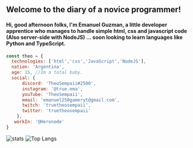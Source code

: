 ## Welcome to the diary of a novice programmer!
#### Hi, good afternoon folks, I'm Emanuel Guzman, a little developer apprentice who manages to handle simple html, css and javascript code (Also server-side with NodeJS) ... soon looking to learn languages like Python and TypeScript.

```js
const theo = {
  technologies: ['html','css','JavaScript','NodeJS'],
  nation: 'Argentina',
  age: 15, //Im a total baby.
  social: {
      discord: 'TheoSempaii#2500',
      instagram: '@true.ema',
      youTube: 'TheoSempaii',
      email: 'emanuel250gameryt@gmail.com',
      twitch: 'truetheosempaii',
      twitter: 'truetheosempaii'
    },
   workIn: '@Heronode'
}
```
![stats](https://github-readme-stats.vercel.app/api?username=Theo-Sempaii&count_private=true)
![Top Langs](https://github-readme-stats.vercel.app/api/top-langs/?username=Theo-Sempaii&layout=compact)
